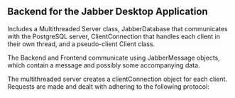 ## Backend for the Jabber Desktop Application
Includes a Multithreaded Server class, JabberDatabase that communicates with the PostgreSQL server, ClientConnection that handles each client in their own thread, and a pseudo-client Client class.

The Backend and Frontend communicate using JabberMessage objects, which contain a message and possibly some accompanying data.  

The multithreaded server creates a clientConnection object for each client. Requests are made and dealt with adhering to the following protocol:  
